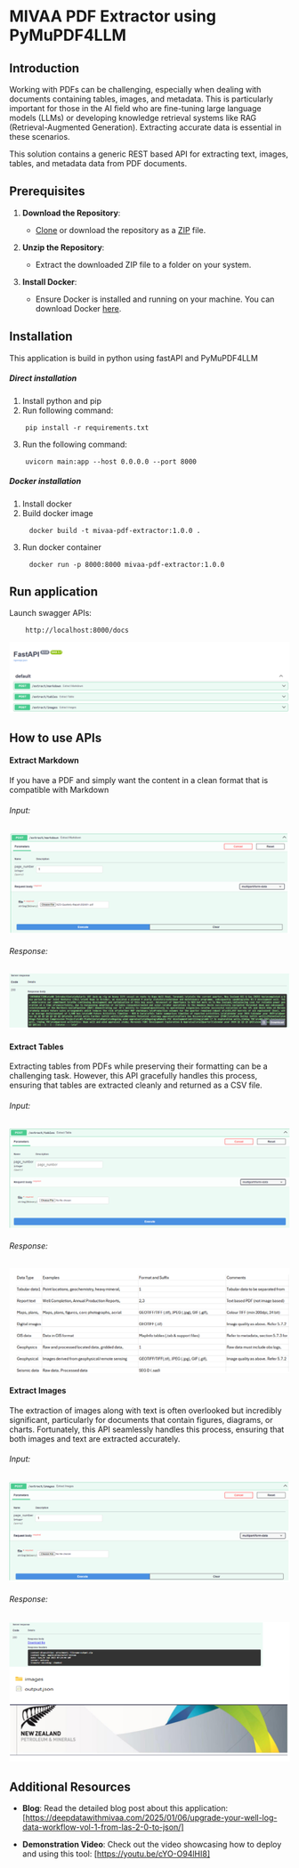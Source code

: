 # MIVAA PDF Extractor using PyMuPDF4LLM

## Introduction

Working with PDFs can be challenging, especially when dealing with documents containing tables, images, and metadata. This is particularly important for those in the AI field who are fine-tuning large language models (LLMs) or developing knowledge retrieval systems like RAG (Retrieval-Augmented Generation). Extracting accurate data is essential in these scenarios.

This solution contains a generic REST based API for extracting text, images, tables, and metadata data from PDF documents.

## Prerequisites

1. **Download the Repository**:
   - [Clone](https://github.com/MIVAA-ai/mivaa-pdf-extractor.git) or download the repository as a [ZIP](https://github.com/MIVAA-ai/mivaa-pdf-extractor/archive/refs/heads/main.zip) file.

2. **Unzip the Repository**:
   - Extract the downloaded ZIP file to a folder on your system.

3. **Install Docker**:
   - Ensure Docker is installed and running on your machine. You can download Docker [here](https://www.docker.com/).

## Installation 
This application is build in python using fastAPI and PyMuPDF4LLM

##### Direct installation
1. Install python and pip
2. Run following command:
```
    pip install -r requirements.txt
```
3. Run the following command:
```
    uvicorn main:app --host 0.0.0.0 --port 8000
```

##### Docker installation
1. Install docker
2. Build docker image
```
     docker build -t mivaa-pdf-extractor:1.0.0 .
```
3. Run docker container
```
     docker run -p 8000:8000 mivaa-pdf-extractor:1.0.0
```
## Run application

Launch swagger APIs:
```
    http://localhost:8000/docs
```
![Alt text](images/swagger_home.jpg)

## How to use APIs


#### Extract Markdown

If you have a PDF and simply want the content in a clean format that is compatible with Markdown
###### Input:
![Alt text](images/swagger_extract_markdown_input.jpg)

###### Response:
![Alt text](images/swagger_extract_markdown_response.jpg)



#### Extract Tables

Extracting tables from PDFs while preserving their formatting can be a challenging task. However, this API gracefully handles this process, ensuring that tables are extracted cleanly and returned as a CSV file.

###### Input:
![Alt text](images/swagger_extract_table_input.jpg)

###### Response:
![Alt text](images/swagger_extract_table_response.jpg)



#### Extract Images

The extraction of images along with text is often overlooked but incredibly significant, particularly for documents that contain figures, diagrams, or charts. Fortunately, this API seamlessly handles this process, ensuring that both images and text are extracted accurately.

###### Input:
![Alt text](images/swagger_extract_images_input.jpg)

###### Response:
![Alt text](images/swagger_extract_images_response.jpg)

## Additional Resources

- **Blog**:
  Read the detailed blog post about this application: [https://deepdatawithmivaa.com/2025/01/06/upgrade-your-well-log-data-workflow-vol-1-from-las-2-0-to-json/]

- **Demonstration Video**:
  Check out the video showcasing how to deploy and using this tool: [https://youtu.be/cYO-O94lHI8]
